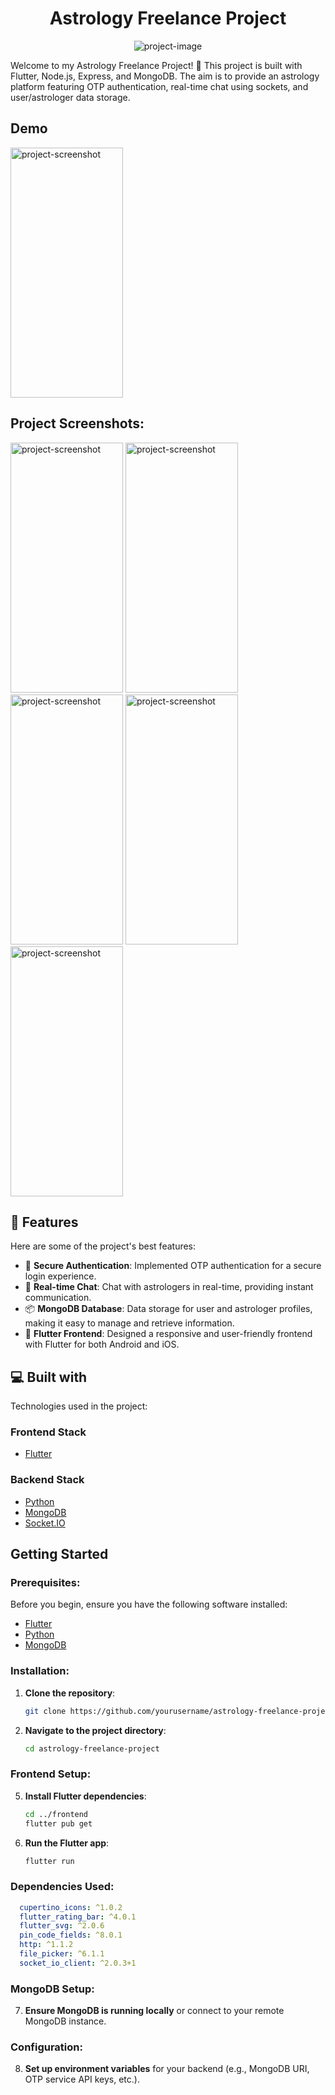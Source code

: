 <h1 align="center" id="title">Astrology Freelance Project</h1>

<p align="center"><img src="your-project-image-link" alt="project-image"></p>

<p id="description">Welcome to my Astrology Freelance Project! 🌟 This project is built with Flutter, Node.js, Express, and MongoDB. The aim is to provide an astrology platform featuring OTP authentication, real-time chat using sockets, and user/astrologer data storage.</p>

<h2>Demo</h2>

<img src="your-demo-link" alt="project-screenshot" width="180" height="400">

<h2>Project Screenshots:</h2>

<img src="your-screenshot1-link" alt="project-screenshot" width="180" height="400"> 
<img src="your-screenshot2-link" alt="project-screenshot" width="180" height="400"> 
<img src="your-screenshot3-link" alt="project-screenshot" width="180" height="400"> 
<img src="your-screenshot4-link" alt="project-screenshot" width="180" height="400"> 
<img src="your-screenshot5-link" alt="project-screenshot" width="180" height="400">

<h2>🧐 Features</h2>

Here are some of the project's best features:

* 🔐 **Secure Authentication**: Implemented OTP authentication for a secure login experience.
* 💬 **Real-time Chat**: Chat with astrologers in real-time, providing instant communication.
* 📦 **MongoDB Database**: Data storage for user and astrologer profiles, making it easy to manage and retrieve information.
* 📱 **Flutter Frontend**: Designed a responsive and user-friendly frontend with Flutter for both Android and iOS.

<h2>💻 Built with</h2>

Technologies used in the project:

### Frontend Stack
- [Flutter](https://flutter.dev/)

### Backend Stack
- [Python](https://www.python.org/)
- [MongoDB](https://www.mongodb.com/)
- [Socket.IO](https://socket.io/)

<h2>Getting Started</h2>

### Prerequisites:
Before you begin, ensure you have the following software installed:
- [Flutter](https://flutter.dev/docs/get-started/install)
- [Python](https://www.python.org/)
- [MongoDB](https://docs.mongodb.com/manual/installation/)

### Installation:

1. **Clone the repository**:
   ```sh
   git clone https://github.com/yourusername/astrology-freelance-project.git
      ```

2. **Navigate to the project directory**:
   ```sh
   cd astrology-freelance-project
   ```

### Frontend Setup:

5. **Install Flutter dependencies**:
   ```sh
   cd ../frontend
   flutter pub get
   ```

6. **Run the Flutter app**:
   ```sh
   flutter run
   ```
### Dependencies Used:

```yaml
  cupertino_icons: ^1.0.2
  flutter_rating_bar: ^4.0.1
  flutter_svg: ^2.0.6
  pin_code_fields: ^8.0.1
  http: ^1.1.2
  file_picker: ^6.1.1
  socket_io_client: ^2.0.3+1
```


### MongoDB Setup:

7. **Ensure MongoDB is running locally** or connect to your remote MongoDB instance.

### Configuration:

8. **Set up environment variables** for your backend (e.g., MongoDB URI, OTP service API keys, etc.).

